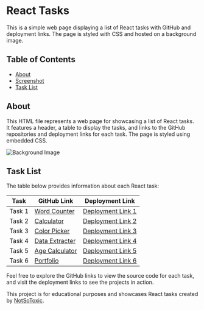 # React Tasks

This is a simple web page displaying a list of React tasks with GitHub and deployment links. The page is styled with CSS and hosted on a background image.

## Table of Contents

- [About](#about)
- [Screenshot](#screenshot)
- [Task List](#task-list)

## About

This HTML file represents a web page for showcasing a list of React tasks. It features a header, a table to display the tasks, and links to the GitHub repositories and deployment links for each task. The page is styled using embedded CSS.

![Background Image](https://user-images.githubusercontent.com/74038190/221352975-94759904-aa4c-4032-a8ab-b546efb9c478.gif)


## Task List

The table below provides information about each React task:

| Task   | GitHub Link                             | Deployment Link        |
| ------ | --------------------------------------- | ---------------------- |
| Task 1 | [Word Counter](https://github.com/NotSoToxic/React-Task-1) | [Deployment Link 1](https://notsotoxic.github.io/React-Task-1/) |
| Task 2 | [Calculator](https://github.com/NotSoToxic/React-Task-2)   | [Deployment Link 2](https://notsotoxic.github.io/React-Task-2/) |
| Task 3 | [Color Picker](https://github.com/NotSoToxic/React-Task-3)  | [Deployment Link 3](https://notsotoxic.github.io/React-Task-3/) |
| Task 4 | [Data Extracter](https://github.com/NotSoToxic/React-task-4) | [Deployment Link 4](https://notsotoxic.github.io/React-task-4/) |
| Task 5 | [Age Calculator](https://github.com/NotSoToxic/React-Task-5) | [Deployment Link 5](https://notsotoxic.github.io/React-Task-5/) |
| Task 6 | [Portfolio](https://github.com/NotSoToxic/Portfolio)       | [Deployment Link 6](https://portfolio-jet-mu-52.vercel.app/)  <!--unable to deploy this on gh-pages -->

Feel free to explore the GitHub links to view the source code for each task, and visit the deployment links to see the projects in action.

This project is for educational purposes and showcases React tasks created by [NotSoToxic](https://github.com/NotSoToxic).

